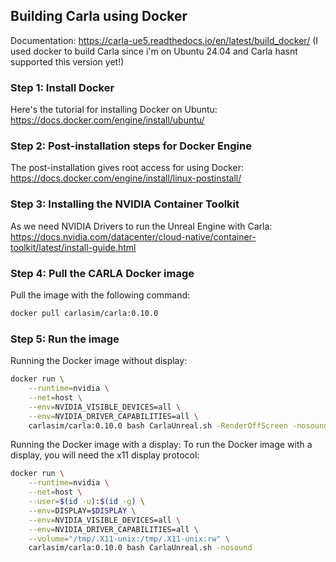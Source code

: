 ## Building Carla using Docker
Documentation: https://carla-ue5.readthedocs.io/en/latest/build_docker/
(I used docker to build Carla since i'm on Ubuntu 24.04 and Carla hasnt supported this version yet!)

### Step 1: Install Docker
Here's the tutorial for installing Docker on Ubuntu: <br>
https://docs.docker.com/engine/install/ubuntu/

### Step 2: Post-installation steps for Docker Engine
The post-installation gives root access for using Docker: <br>
https://docs.docker.com/engine/install/linux-postinstall/

### Step 3: Installing the NVIDIA Container Toolkit
As we need NVIDIA Drivers to run the Unreal Engine with Carla:
https://docs.nvidia.com/datacenter/cloud-native/container-toolkit/latest/install-guide.html

### Step 4: Pull the CARLA Docker image
Pull the image with the following command:
```Bash
docker pull carlasim/carla:0.10.0
```

### Step 5: Run the image
Running the Docker image without display:
```Bash
docker run \
    --runtime=nvidia \
    --net=host \
    --env=NVIDIA_VISIBLE_DEVICES=all \
    --env=NVIDIA_DRIVER_CAPABILITIES=all \
    carlasim/carla:0.10.0 bash CarlaUnreal.sh -RenderOffScreen -nosound
```

Running the Docker image with a display:
To run the Docker image with a display, you will need the x11 display protocol:
```Bash
docker run \
    --runtime=nvidia \
    --net=host \
    --user=$(id -u):$(id -g) \
    --env=DISPLAY=$DISPLAY \
    --env=NVIDIA_VISIBLE_DEVICES=all \
    --env=NVIDIA_DRIVER_CAPABILITIES=all \
    --volume="/tmp/.X11-unix:/tmp/.X11-unix:rw" \
    carlasim/carla:0.10.0 bash CarlaUnreal.sh -nosound
```

